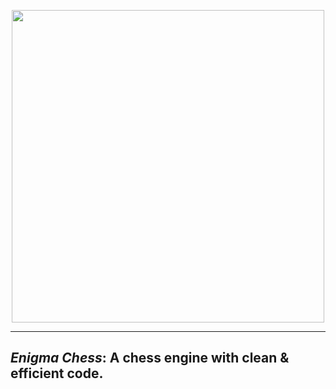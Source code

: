 <p align="center">
  <img src="https://user-images.githubusercontent.com/30121656/192689947-bcc47a6a-6b73-449f-9afb-561d419b55dc.png" width="500" />
</p>

------------------------------------

## _Enigma Chess_: A chess engine with clean & efficient code.
